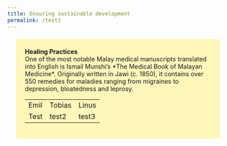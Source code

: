 ```yaml
---
title: Ensuring sustainable development
permalink: /test1
---
```

<span style="background-colour: #FFF6BA; padding: 20px; margin: 20px; background:#fff6ba; display:block; ">
	<b>Healing Practices</b>
<br>One of the most notable Malay medical manuscripts translated into English is Ismail Munshi’s *The Medical Book of Malayan Medicine*. Originally written in Jawi (c. 1850), it contains over 550 remedies for maladies ranging from migraines to depression, bloatedness and leprosy.

	
	
<table>
  <tr>
    <td>Emil</td>
    <td>Tobias</td>
    <td>Linus</td>
  </tr>
	<tr>
		<td>Test</td>
		<td>test2</td>
		<td>test3</td>
</table>
